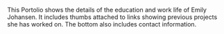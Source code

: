 This Portolio shows the details of the education and work life of Emily Johansen. 
It includes thumbs attached to links showing previous projects she has worked on. 
The bottom also includes contact information.
